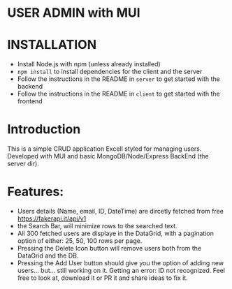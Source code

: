 USER ADMIN with MUI <DATAGRID>
==========

# INSTALLATION

- Install Node.js with npm (unless already installed)
- `npm install` to install dependencies for the client and the server
- Follow the instructions in the README in `server` to get started with the backend
- Follow the instructions in the README in `client` to get started with the frontend

# Introduction

This is a simple CRUD application Excell styled for managing users. Developed with MUI <DataGrid> and basic MongoDB/Node/Express BackEnd (the server dir).

# Features:

- Users details (Name, email, ID, DateTime) are dircetly fetched from free  https://fakerapi.it/api/v1
- the Search Bar, will minimize rows to the searched text.
- All 300 fetched users are displaye in the DataGrid, with a pagination option of either: 25, 50, 100 rows per page.
- Pressing the Delete Icon button will remove users both from the DataGrid and the DB. 
- Pressing the Add User button should give you the option of adding new users... but... still working on it. 
Getting an error: ID not recognized. Feel free to look at, download it or PR it and share ideas to fix it. 
